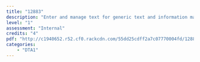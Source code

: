 ```yaml
---
title: "12883"
description: "Enter and manage text for generic text and information management"
level: "1"
assessment: "Internal"
credits: "4"
pdf: "http://c1940652.r52.cf0.rackcdn.com/55dd25cdff2a7c07770004fd/12883.pdf"
categories:
    - "DTA1"
---
```

